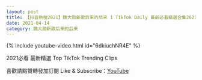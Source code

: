 ```yaml
---
layout: post
title: 【抖音熱搜2021】魏大勋新歌后来的后来 1 TikTok Daily 最新必看精選合集2021 04 14
date: 2021-04-14
category: 魏大勋新歌后来的后来
---
```


{% include youtube-video.html id="6dkiuchNR4E" %}

2021必看 最新精選 Top TikTok Trending Clips

喜歡請點贊轉發加訂閱 Like & Subscribe：[YouTube](https://www.youtube.com/channel/UCAoR7VcanIPd04uEq_GIylA/videos)

